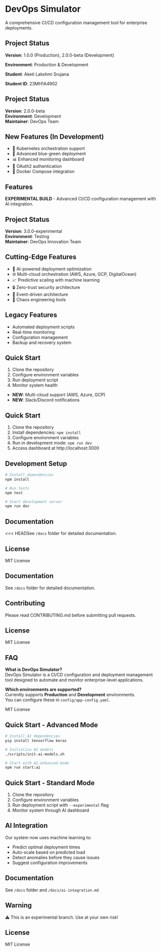 # DevOps Simulator


A comprehensive CI/CD configuration management tool for enterprise deployments.

## Project Status

**Version**: 1.0.0 (Production), 2.0.0-beta (Development)

**Environment**: Production & Development

**Student**: Aketi Lakshmi Srujana

**Student ID**: 23MH1A4902



## Project Status
**Version**: 2.0.0-beta  
**Environment**: Development  
**Maintainer**: DevOps Team


## New Features (In Development)
- 🚀 Kubernetes orchestration support
- 🔄 Advanced blue-green deployment
- 📊 Enhanced monitoring dashboard
- 🔐 OAuth2 authentication
- 🐳 Docker Compose integration


## Features

**EXPERIMENTAL BUILD** - Advanced CI/CD configuration management with AI integration.

## Project Status
**Version**: 3.0.0-experimental  
**Environment**: Testing  
**Maintainer**: DevOps Innovation Team

## Cutting-Edge Features
- 🤖 AI-powered deployment optimization
- 🌐 Multi-cloud orchestration (AWS, Azure, GCP, DigitalOcean)
- 📈 Predictive scaling with machine learning
- 🔒 Zero-trust security architecture
- 🌊 Event-driven architecture
- 🎯 Chaos engineering tools

## Legacy Features

- Automated deployment scripts
- Real-time monitoring
- Configuration management
- Backup and recovery system



## Quick Start
1. Clone the repository
2. Configure environment variables
3. Run deployment script
4. Monitor system health


- **NEW**: Multi-cloud support (AWS, Azure, GCP)
- **NEW**: Slack/Discord notifications

## Quick Start
1. Clone the repository
2. Install dependencies: `npm install`
3. Configure environment variables
4. Run in development mode: `npm run dev`
5. Access dashboard at http://localhost:3000

## Development Setup
```bash
# Install dependencies
npm install

# Run tests
npm test

# Start development server
npm run dev
```


## Documentation
<<< HEADSee `/docs` folder for detailed documentation.


## License
MIT License


## Documentation
See `/docs` folder for detailed documentation.


## Contributing
Please read CONTRIBUTING.md before submitting pull requests.

## License

MIT License

## FAQ

**What is DevOps Simulator?**  
DevOps Simulator is a CI/CD configuration and deployment management tool designed to automate and monitor enterprise-level applications.  

**Which environments are supported?**  
Currently supports **Production** and **Development** environments.  
You can configure these in `config/app-config.yaml`.

MIT License


## Quick Start - Advanced Mode
```bash
# Install AI dependencies
pip install tensorflow keras

# Initialize AI models
./scripts/init-ai-models.sh

# Start with AI-enhanced mode
npm run start:ai
```

## Quick Start - Standard Mode
1. Clone the repository
2. Configure environment variables
3. Run deployment script with `--experimental` flag
4. Monitor system through AI dashboard

## AI Integration
Our system now uses machine learning to:
- Predict optimal deployment times
- Auto-scale based on predicted load
- Detect anomalies before they cause issues
- Suggest configuration improvements

## Documentation
See `/docs` folder and `/docs/ai-integration.md`

## Warning
⚠️ This is an experimental branch. Use at your own risk!

## License
MIT License

